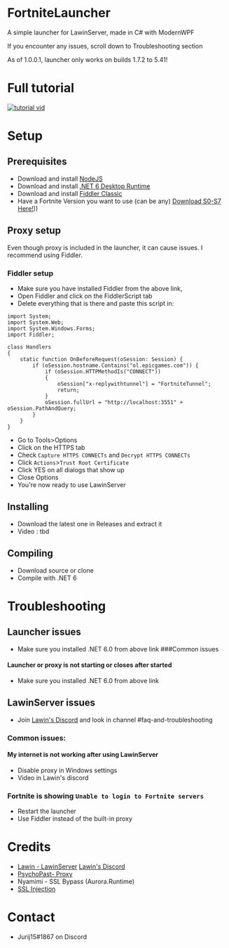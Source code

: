# FortniteLauncher
A simple launcher for LawinServer, made in C# with ModernWPF

If you encounter any issues, scroll down to Troubleshooting section

As of 1.0.0.1, launcher only works on builds 1.7.2 to 5.41!

# Full tutorial
[![tutorial vid](https://img.youtube.com/vi/YzZJmDfQ3ww/0.jpg)](https://www.youtube.com/watch?v=YzZJmDfQ3ww)

# Setup
## Prerequisites
- Download and install [NodeJS](https://nodejs.org/en/download/)
- Download and install [.NET 6 Desktop Runtime](https://dotnet.microsoft.com/en-us/download/dotnet/6.0)
- Download and install [Fiddler Classic](https://www.telerik.com/download/fiddler)
- Have a Fortnite Version you want to use (can be any) [Download S0-S7 Here!](https://github.com/notsamicc/Fortnite-Builds)))
## Proxy setup
Even though proxy is included in the launcher, it can cause issues. I recommend using Fiddler.
### Fiddler setup
- Make sure you have installed Fiddler from the above link,
- Open Fiddler and click on the FiddlerScript tab
- Delete everything that is there and paste this script in:
```
import System;
import System.Web;
import System.Windows.Forms;
import Fiddler;

class Handlers
{ 
    static function OnBeforeRequest(oSession: Session) {
        if (oSession.hostname.Contains("ol.epicgames.com")) {
            if (oSession.HTTPMethodIs("CONNECT"))
            {
                oSession["x-replywithtunnel"] = "FortniteTunnel";
                return;
            }
            oSession.fullUrl = "http://localhost:3551" + oSession.PathAndQuery;
        }
    }
}
```
- Go to Tools>Options
- Click on the HTTPS tab
- Check `Capture HTTPS CONNECTs` and `Decrypt HTTPS CONNECTs`
- Click `Actions`>`Trust Root Certificate`
- Click YES on all dialogs that show up
- Close Options
- You're now ready to use LawinServer

## Installing
- Download the latest one in Releases and extract it
- Video : tbd

## Compiling
- Download source or clone
- Compile with .NET 6

# Troubleshooting
## Launcher issues
- Make sure you installed .NET 6.0 from above link
###Common issues
#### Launcher or proxy is not starting or closes after started
- Make sure you installed .NET 6.0 from above link


## LawinServer issues
- Join [Lawin's Discord](https://discord.gg/AtXKh4rZCt) and look in channel #faq-and-troubleshooting
### Common issues:
#### My internet is not working after using LawinServer
- Disable proxy in Windows settings
- Video in Lawin's discord
### Fortnite is showing `Unable to login to Fortnite servers`
- Restart the launcher
- Use Fiddler instead of the built-in proxy

# Credits
- [Lawin - LawinServer](https://github.com/Lawin0129/LawinServer) [Lawin's Discord](https://discord.gg/AtXKh4rZCt)
- [PsychoPast- Proxy](https://github.com/PsychoPast/LawinServer)
- Nyamimi - SSL Bypass (Aurora.Runtime)
- [SSL Injection](https://github.com/Londiuh/FortniteLauncher)

# Contact
- Jurij15#1867 on Discord
